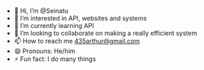 - 👋 Hi, I’m @Seinatu
- 👀 I’m interested in API, websites and systems
- 🌱 I’m currently learning API
- 💞️ I’m looking to collaborate on making a really efficient system
- 📫 How to reach me 435arthur@gmail.com
- 😄 Pronouns: He/him
- ⚡ Fun fact: I do many things 

<!---
Seinatu/Seinatu is a ✨ special ✨ repository because its `README.md` (this file) appears on your GitHub profile.
You can click the Preview link to take a look at your changes.
--->
